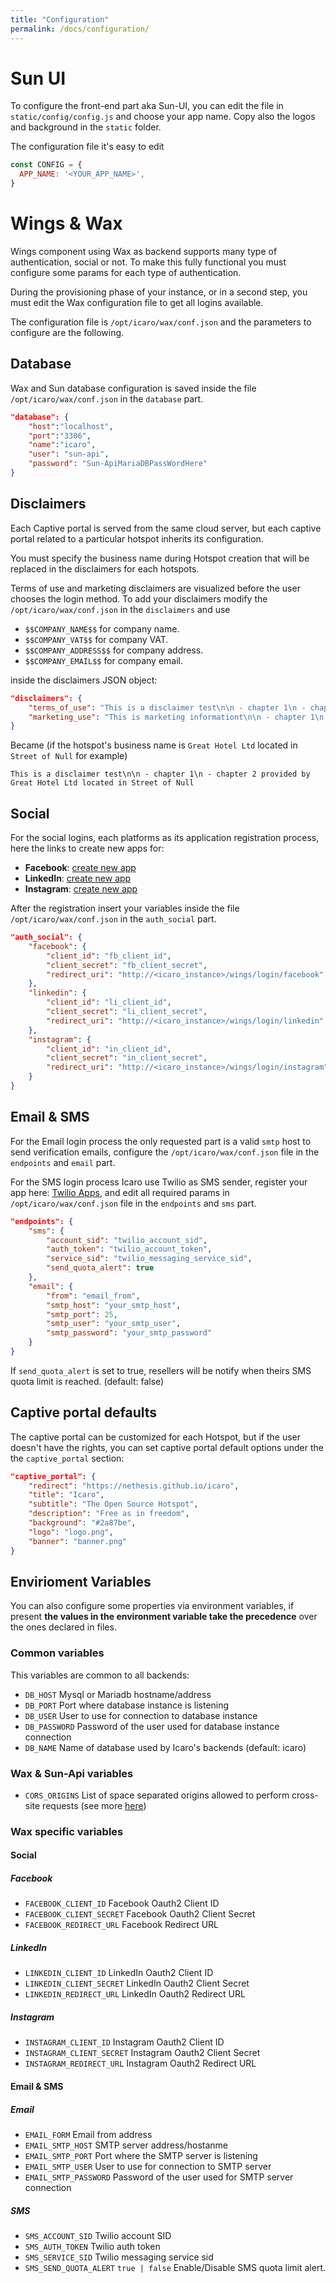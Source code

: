 ```yaml
---
title: "Configuration"
permalink: /docs/configuration/
---
```


# Sun UI
To configure the front-end part aka Sun-UI, you can edit the file in `static/config/config.js` and choose your app name. Copy also the logos and background in the `static` folder.

The configuration file it's easy to edit
```js
const CONFIG = {
  APP_NAME: '<YOUR_APP_NAME>',
}

```

# Wings & Wax
Wings component using Wax as backend supports many type of authentication, social or not. To make this fully functional you must configure some params for each type of authentication.

During the provisioning phase of your instance, or in a second step, you must edit the Wax configuration file to get all logins available.

The configuration file is `/opt/icaro/wax/conf.json` and the parameters to configure are the following.

## Database
Wax and Sun database configuration is saved inside the file `/opt/icaro/wax/conf.json` in the `database` part.
```json
"database": {
    "host":"localhost",
    "port":"3306",
    "name":"icaro",
    "user": "sun-api",
    "password": "Sun-ApiMariaDBPassWordHere"
}
```

## Disclaimers
Each Captive portal is served from the same cloud server, but each captive portal related to a particular hotspot inherits its configuration.

You must specify the business name during Hotspot creation that will be replaced in the disclaimers for each hotspots.

Terms of use and marketing disclaimers are visualized before the user chooses the login method. To add your disclaimers modify the `/opt/icaro/wax/conf.json` in the `disclaimers` and use

- `$$COMPANY_NAME$$` for company name.
- `$$COMPANY_VAT$$` for company VAT.
- `$$COMPANY_ADDRESS$$` for company address.
- `$$COMPANY_EMAIL$$` for company email.

inside the disclaimers JSON object:

```json
"disclaimers": {
	"terms_of_use": "This is a disclaimer test\n\n - chapter 1\n - chapter 2 provided by $$BUSINESS_NAME$$ located in $$COMPANY_ADDRESS$$",
	"marketing_use": "This is marketing informationt\n\n - chapter 1\n - chapter 2  provided by $$BUSINESS_NAME$$  located in $$COMPANY_ADDRESS$$"
}
```

Became (if the hotspot's business name is `Great Hotel Ltd` located in `Street of Null` for example)
```
This is a disclaimer test\n\n - chapter 1\n - chapter 2 provided by Great Hotel Ltd located in Street of Null
```

## Social
For the social logins, each platforms as its application registration process, here the links to create new apps for:
- **Facebook**: [create new app](https://developers.facebook.com/apps)
- **LinkedIn**: [create new app](https://www.linkedin.com/developer/apps)
- **Instagram**: [create new app](https://www.instagram.com/developer/)

After the registration insert your variables inside the file `/opt/icaro/wax/conf.json` in the `auth_social` part.
```json
"auth_social": {
	"facebook": {
		"client_id": "fb_client_id",
		"client_secret": "fb_client_secret",
		"redirect_uri": "http://<icaro_instance>/wings/login/facebook"
	},
	"linkedin": {
		"client_id": "li_client_id",
		"client_secret": "li_client_secret",
		"redirect_uri": "http://<icaro_instance>/wings/login/linkedin"
	},
	"instagram": {
		"client_id": "in_client_id",
		"client_secret": "in_client_secret",
		"redirect_uri": "http://<icaro_instance>/wings/login/instagram"
	}
}
```

## Email & SMS
For the Email login process the only requested part is a valid `smtp` host to send verification emails, configure the `/opt/icaro/wax/conf.json` file in the `endpoints` and `email` part.

For the SMS login process Icaro use Twilio as SMS sender, register your app here: [Twilio Apps](https://www.twilio.com/console), and edit all required params in `/opt/icaro/wax/conf.json` file in the `endpoints` and `sms` part.

```json
"endpoints": {
	"sms": {
		"account_sid": "twilio_account_sid",
		"auth_token": "twilio_account_token",
		"service_sid": "twilio_messaging_service_sid",
		"send_quota_alert": true
	},
	"email": {
		"from": "email_from",
		"smtp_host": "your_smtp_host",
		"smtp_port": 25,
		"smtp_user": "your_smtp_user",
		"smtp_password": "your_smtp_password"
	}
}

```

If `send_quota_alert` is set to true, resellers will be notify when theirs SMS quota limit is reached. (default: false)

## Captive portal defaults
The captive portal can be customized for each Hotspot, but if the user doesn't have the rights, you can set captive portal default options under the the `captive_portal` section:
```JSON
"captive_portal": {
    "redirect": "https://nethesis.github.io/icaro",
    "title": "Icaro",
    "subtitle": "The Open Source Hotspot",
    "description": "Free as in freedom",
    "background": "#2a87be",
    "logo": "logo.png",
    "banner": "banner.png"
}
```

## Envirioment Variables

You can also configure some properties via environment variables, if present **the values in the environment variable take the precedence** over the ones declared in files.

### Common variables

This variables are common to all backends:

* `DB_HOST` Mysql or Mariadb hostname/address
* `DB_PORT` Port where database instance is listening
* `DB_USER` User to use for connection to database instance
* `DB_PASSWORD` Password of the user used for database instance connection
* `DB_NAME` Name of database used by Icaro's backends (default: icaro)

### Wax & Sun-Api variables

* `CORS_ORIGINS` List of space separated origins allowed to perform cross-site requests (see more [here](https://www.w3.org/TR/cors/#access-control-allow-origin-response-header))

### Wax specific variables

#### Social

##### Facebook

* `FACEBOOK_CLIENT_ID` Facebook Oauth2 Client ID
* `FACEBOOK_CLIENT_SECRET` Facebook Oauth2 Client Secret
* `FACEBOOK_REDIRECT_URL` Facebook Redirect URL

##### LinkedIn

* `LINKEDIN_CLIENT_ID` LinkedIn Oauth2 Client ID
* `LINKEDIN_CLIENT_SECRET` LinkedIn Oauth2 Client Secret
* `LINKEDIN_REDIRECT_URL` LinkedIn Oauth2 Redirect URL

##### Instagram

* `INSTAGRAM_CLIENT_ID` Instagram Oauth2 Client ID
* `INSTAGRAM_CLIENT_SECRET` Instagram Oauth2 Client Secret
* `INSTAGRAM_REDIRECT_URL` Instagram Oauth2 Redirect URL

#### Email & SMS

##### Email
* `EMAIL_FORM` Email from address
* `EMAIL_SMTP_HOST` SMTP server address/hostanme
* `EMAIL_SMTP_PORT` Port where the SMTP server is listening
* `EMAIL_SMTP_USER` User to use for connection to SMTP server
* `EMAIL_SMTP_PASSWORD` Password of the user used for SMTP server connection

##### SMS
* `SMS_ACCOUNT_SID` Twilio account SID
* `SMS_AUTH_TOKEN` Twilio auth token
* `SMS_SERVICE_SID` Twilio messaging service sid
* `SMS_SEND_QUOTA_ALERT` `true | false` Enable/Disable SMS quota limit alert.
